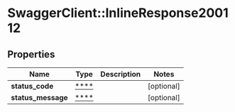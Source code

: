 # SwaggerClient::InlineResponse200112

## Properties
Name | Type | Description | Notes
------------ | ------------- | ------------- | -------------
**status_code** | [****](.md) |  | [optional] 
**status_message** | [****](.md) |  | [optional] 

